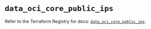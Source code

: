 # `data_oci_core_public_ips`

Refer to the Terraform Registry for docs: [`data_oci_core_public_ips`](https://registry.terraform.io/providers/oracle/oci/6.18.0/docs/data-sources/core_public_ips).
